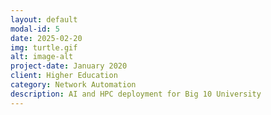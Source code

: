 ```yaml
---
layout: default
modal-id: 5
date: 2025-02-20
img: turtle.gif
alt: image-alt
project-date: January 2020
client: Higher Education
category: Network Automation
description: AI and HPC deployment for Big 10 University
---
```

